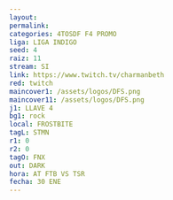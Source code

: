 ```yaml
---
layout: 
permalink: 
categories: 4TOSDF F4 PROMO
liga: LIGA INDIGO
seed: 4
raiz: 11
stream: SI
link: https://www.twitch.tv/charmanbeth
red: twitch
maincover1: /assets/logos/DFS.png
maincover11: /assets/logos/DFS.png
j1: LLAVE 4
bg1: rock
local: FROSTBITE
tagL: STMN
r1: 0
r2: 0
tagO: FNX
out: DARK
hora: AT FTB VS TSR
fecha: 30 ENE
---
```

